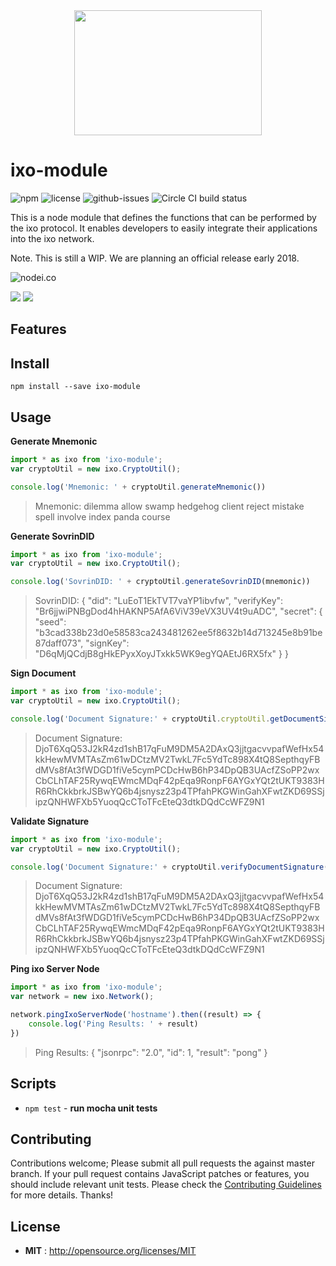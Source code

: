 <div align="center">
  <a href="http://ixo.foundation/">
    <img width="300" height="200" src="https://raw.githubusercontent.com/ixofoundation/ixo-module/master/assets/ixo_logo.png">
  </a>
</div>

# ixo-module

![npm](https://img.shields.io/npm/v/ixo-module.svg) ![license](https://img.shields.io/npm/l/ixo-module.svg) ![github-issues](https://img.shields.io/github/issues/ixofoundation/ixo-module.svg)  ![Circle CI build status](https://circleci.com/gh/ixofoundation/ixo-module.svg?style=svg)

This is a node module that defines the functions that can be performed by the ixo protocol. It enables developers to easily integrate their applications into the ixo network. 

Note. This is still a WIP. We are planning an official release early 2018. 

![nodei.co](https://nodei.co/npm/ixo-module.png?downloads=true&downloadRank=true&stars=true)

![](https://david-dm.org/ixofoundation/ixo-module/status.svg)
![](https://david-dm.org/ixofoundation/ixo-module/dev-status.svg)

## Features


## Install

`npm install --save ixo-module`

## Usage

**Generate Mnemonic**
```js
import * as ixo from 'ixo-module';
var cryptoUtil = new ixo.CryptoUtil();

console.log('Mnemonic: ' + cryptoUtil.generateMnemonic())
```

> Mnemonic: dilemma allow swamp hedgehog client reject mistake spell involve index panda course


**Generate SovrinDID**
   ```js
   import * as ixo from 'ixo-module';
   var cryptoUtil = new ixo.CryptoUtil();
   
   console.log('SovrinDID: ' + cryptoUtil.generateSovrinDID(mnemonic))
   ```
   > SovrinDID: {
             "did": "LuEoT1EkTVT7vaYP1ibvfw",
             "verifyKey": "Br6jjwiPNBgDod4hHAKNP5AfA6ViV39eVX3UV4t9uADC",
             "secret": {
                     "seed": "b3cad338b23d0e58583ca243481262ee5f8632b14d713245e8b91be87daff073",
                     "signKey": "D6qMjQCdjB8gHkEPyxXoyJTxkk5WK9egYQAEtJ6RX5fx"
             }
     }

**Sign Document**
```js
import * as ixo from 'ixo-module';
var cryptoUtil = new ixo.CryptoUtil();

console.log('Document Signature:' + cryptoUtil.cryptoUtil.getDocumentSignature(sdid.secret.signKey, sdid.verifyKey, JSON.stringify(testJson)))
```
> Document Signature: DjoT6XqQ53J2kR4zd1shB17qFuM9DM5A2DAxQ3jjtgacvvpafWefHx54kkHewMVMTAsZm61wDCtzMV2TwkL7Fc5YdTc898X4tQ8SepthqyFBdMVs8fAt3fWDGD1fiVe5cymPCDcHwB6hP34DpQB3UAcfZSoPP2wxCbCLhTAF25RywqEWmcMDqF42pEqa9RonpF6AYGxYQt2tUKT9383HR6RhCkkbrkJSBwYQ6b4jsnysz23p4TPfahPKGWinGahXFwtZKD69SSjipzQNHWFXb5YuoqQcCToTFcEteQ3dtkDQdCcWFZ9N1

**Validate Signature**
```js
import * as ixo from 'ixo-module';
var cryptoUtil = new ixo.CryptoUtil();

console.log('Document Signature:' + cryptoUtil.verifyDocumentSignature(signature, sdid.verifyKey))
```
> Document Signature: DjoT6XqQ53J2kR4zd1shB17qFuM9DM5A2DAxQ3jjtgacvvpafWefHx54kkHewMVMTAsZm61wDCtzMV2TwkL7Fc5YdTc898X4tQ8SepthqyFBdMVs8fAt3fWDGD1fiVe5cymPCDcHwB6hP34DpQB3UAcfZSoPP2wxCbCLhTAF25RywqEWmcMDqF42pEqa9RonpF6AYGxYQt2tUKT9383HR6RhCkkbrkJSBwYQ6b4jsnysz23p4TPfahPKGWinGahXFwtZKD69SSjipzQNHWFXb5YuoqQcCToTFcEteQ3dtkDQdCcWFZ9N1


**Ping ixo Server Node**
```js
import * as ixo from 'ixo-module';
var network = new ixo.Network();

network.pingIxoServerNode('hostname').then((result) => {
    console.log('Ping Results: ' + result)
})

```
> Ping Results: {
          "jsonrpc": "2.0",
          "id": 1,
          "result": "pong"
  }


## Scripts

 -  `npm test` - **run mocha unit tests**


## Contributing

Contributions welcome; Please submit all pull requests the against master branch. If your pull request contains JavaScript patches or features, you should include relevant unit tests. Please check the [Contributing Guidelines](contributng.md) for more details. Thanks!


## License

 - **MIT** : http://opensource.org/licenses/MIT

